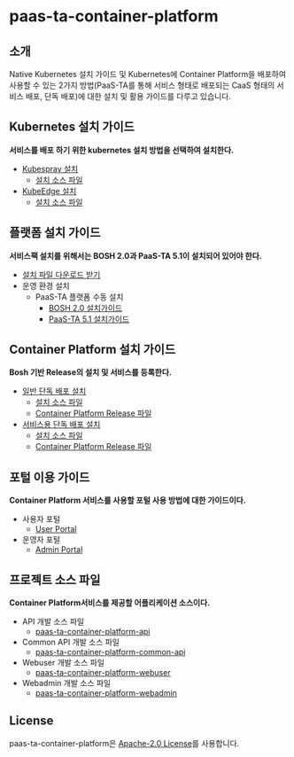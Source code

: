 # paas-ta-container-platform

## 소개
Native Kubernetes 설치 가이드 및 Kubernetes에 Container Platform을 배포하여 사용할 수 있는 2가지 방법(PaaS-TA를 통해 서비스 형태로 배포되는 CaaS 형태의 서비스 배포, 단독 배포)에 대한 설치 및 활용 가이드를 다루고 있습니다.

## Kubernetes 설치 가이드
**서비스를 배포 하기 위한 kubernetes 설치 방법을 선택하여 설치한다.**
- [Kubespray 설치](https://github.com/PaaS-TA/paas-ta-container-platform/blob/dev/install-guide/standalone/paas-ta-container-platform-standalone-deployment-guide-v1.0.md)  
  + [설치 소스 파일](https://github.com/PaaS-TA/paas-ta-container-platform-deployment/tree/dev/standalone)
- [KubeEdge 설치](https://github.com/PaaS-TA/paas-ta-container-platform/blob/dev/install-guide/edge/paas-ta-container-platform-edge-deployment-guide-v1.0.md)  
  + [설치 소스 파일](https://github.com/PaaS-TA/paas-ta-container-platform-deployment/tree/dev/edge)

## 플랫폼 설치 가이드
**서비스팩 설치를 위해서는 BOSH 2.0과 PaaS-TA 5.1이 설치되어 있어야 한다.**
- [설치 파일 다운로드 받기](https://paas-ta.kr/download/package)
- 운영 환경 설치
  - PaaS-TA 플랫폼 수동 설치
    - [BOSH 2.0 설치가이드](https://github.com/PaaS-TA/Guide/blob/working-5.1/install-guide/bosh/PAAS-TA_BOSH2_INSTALL_GUIDE_V5.0.md)
    - [PaaS-TA 5.1 설치가이드](https://github.com/PaaS-TA/Guide/tree/working-5.1)

## Container Platform 설치 가이드
**Bosh 기반 Release의 설치 및 서비스를 등록한다.**
- [일반 단독 배포 설치](https://github.com/PaaS-TA/paas-ta-container-platform/blob/dev/install-guide/bosh/paas-ta-container-platform-bosh-deployment-guide-v1.0.md)  
  + [설치 소스 파일](https://github.com/PaaS-TA/paas-ta-container-platform-deployment/tree/dev/bosh)  
  + [Container Platform Release 파일](https://github.com/PaaS-TA/paas-ta-container-platform-release/tree/dev)
- [서비스용 단독 배포 설치](https://github.com/PaaS-TA/paas-ta-container-platform/blob/dev/install-guide/bosh/paas-ta-container-platform-bosh-deployment-caas-guide-v1.0.md)
  + [설치 소스 파일](https://github.com/PaaS-TA/paas-ta-container-platform-deployment/tree/dev/bosh)   
  + [Container Platform Release 파일](https://github.com/PaaS-TA/paas-ta-container-platform-release/tree/caas-dev) 


## 포털 이용 가이드
**Container Platform 서비스를 사용할 포털 사용 방법에 대한 가이드이다.**
- 사용자 포털
  + [User Portal](https://github.com/PaaS-TA/paas-ta-container-platform/blob/dev/use-guide/portal/paas-ta-container-platform-user-guide-v1.0.md)  
- 운영자 포털
  + [Admin Portal](https://github.com/PaaS-TA/paas-ta-container-platform/blob/dev/use-guide/portal/paas-ta-container-platform-admin-guide-v1.0.md)

## 프로젝트 소스 파일 
**Container Platform서비스를 제공할 어플리케이션 소스이다.** 
- API 개발 소스 파일
  + [paas-ta-container-platform-api](https://github.com/PaaS-TA/paas-ta-container-platform-api/tree/dev)
- Common API 개발 소스 파일
  + [paas-ta-container-platform-common-api](https://github.com/PaaS-TA/paas-ta-container-platform-common-api/tree/dev)
- Webuser 개발 소스 파일
  + [paas-ta-container-platform-webuser](https://github.com/PaaS-TA/paas-ta-container-platform-webuser/tree/dev)
- Webadmin 개발 소스 파일
  + [paas-ta-container-platform-webadmin](https://github.com/PaaS-TA/paas-ta-container-platform-webadmin/tree/dev)
  
## License
paas-ta-container-platform은 [Apache-2.0 License](http://www.apache.org/licenses/LICENSE-2.0)를 사용합니다.
